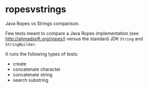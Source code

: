 ropesvstrings
=============

Java Ropes vs Strings comparison.

Few tests meant to compare a Java Ropes implementation (see http://ahmadsoft.org/ropes/) versus the standard JDK `String`
and `StringBuilder`.

It runs the following types of tests:

* create
* concatenate character
* concatenate string
* search substring
